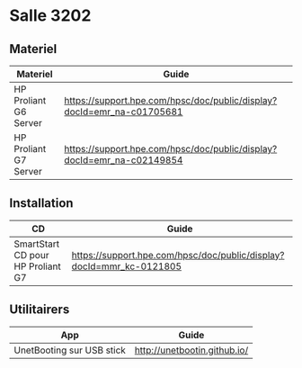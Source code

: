 # Salle 3202


## Materiel

| Materiel                       | Guide                                                         |
|--------------------------------|---------------------------------------------------------------|
| HP Proliant G6 Server          | https://support.hpe.com/hpsc/doc/public/display?docId=emr_na-c01705681 |
| HP Proliant G7 Server          | https://support.hpe.com/hpsc/doc/public/display?docId=emr_na-c02149854 |




## Installation

| CD                                | Guide                                                         |
|-----------------------------------|---------------------------------------------------------------|
| SmartStart CD pour HP Proliant G7 | https://support.hpe.com/hpsc/doc/public/display?docId=mmr_kc-0121805 |


## Utilitairers
| App                               | Guide                                                         |
|-----------------------------------|---------------------------------------------------------------|
|  UnetBooting sur USB stick        | http://unetbootin.github.io/                                  |
